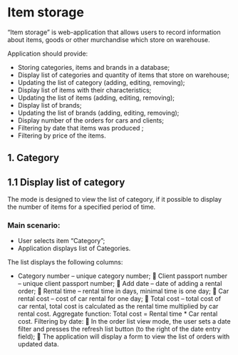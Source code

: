 # Item storage

“Item storage” is web-application that allows users to record information about items, goods or other murchandise which store on warehouse.

Application should provide:
* Storing categories, items and brands in a database;
* Display list of categories and quantity of items that store on warehouse;
* Updating the list of category (adding, editing, removing);
* Display list of items with their characteristics;
* Updating the list of items (adding, editing, removing);
* Display list of brands;
* Updating the list of brands (adding, editing, removing);
* Display number of the orders for cars and clients;
* Filtering by date that items was produced ;
* Filtering by price of the items.

## 1. Category
## 1.1 Display list of category
The mode is designed to view the list of category, if it possible to display the number of items for a specified period of time.
### Main scenario:
* User selects item “Category”;
* Application displays list of Categories.

The list displays the following columns:
* Category number – unique category number;
 Client passport number – unique client passport number;
 Add date – date of adding a rental order;
 Rental time – rental time in days, minimal time is one day;
 Car rental cost – cost of car rental for one day;
 Total cost – total cost of car rental, total cost is calculated as the rental time multiplied by car rental
 cost.
Aggregate function: Total cost = Rental time * Car rental cost.
Filtering by date:
 In the order list view mode, the user sets a date filter and presses the refresh list button (to the right of the date entry field);
 The application will display a form to view the list of orders with updated data.
